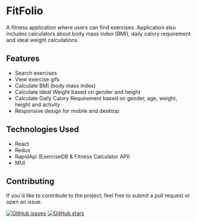 # FitFolio

A fitness application where users can find exercises. Application also includes calculators about body mass index (BMI), daily calory requirement and ideal weight calculations. 

## Features

- Search exercises
- View exercise gifs
- Calculate BMI (body mass index)
- Calculate Ideal Weight based on gender and height
- Calculate Daily Calory Requirement based on gender, age, weight, height and activity
- Responsive design for mobile and desktop

## Technologies Used

- React
- Redux
- RapidApi (ExerciseDB & Fitness Calculator API)
- MUI

## Contributing

If you'd like to contribute to the project, feel free to submit a pull request or open an issue.

[![GitHub issues](https://img.shields.io/github/issues/KarlKo1/FitFolio)](https://github.com/KarlKo1/FitFolio/issues)
[![GitHub stars](https://img.shields.io/github/stars/KarlKo1/FitFolio)](https://github.com/KarlKo1/FitFolio/stargazers)
